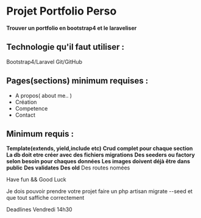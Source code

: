 # Projet Portfolio Perso
__Trouver un portfolio en bootstrap4 et le laraveliser__

## Technologie qu'il faut utiliser :
Bootstrap4/Laravel
Git/GitHub

## Pages(sections) minimum requises :
- A propos( about me.. )
- Création
- Competence
- Contact

## Minimum requis : 
__Template(extends, yield,include etc)__
__Crud complet pour chaque section__
__La db doit etre créer avec des fichiers migrations__
__Des seeders ou factory selon besoin pour chaques données__
__Les images doivent déjà être dans public__
__Des validates__
__Des old__
Des routes nomées

Have fun && Good Luck

Je dois pouvoir prendre votre projet faire un php artisan migrate --seed et que tout saffiche correctement

Deadlines Vendredi 14h30
